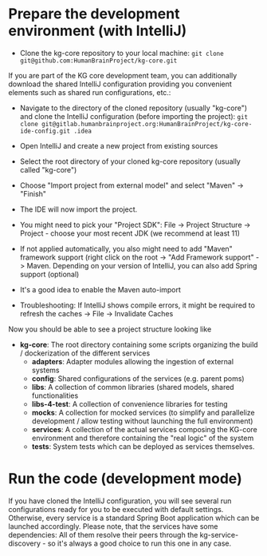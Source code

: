 # Prepare the development environment (with IntelliJ)

- Clone the kg-core repository to your local machine:
``` git clone git@github.com:HumanBrainProject/kg-core.git ```

If you are part of the KG core development team, you can additionally download the shared IntelliJ configuration providing you convenient elements such as shared run configurations, etc.:

- Navigate to the directory of the cloned repository (usually "kg-core") and clone the IntelliJ configuration (before importing the project):
``` git clone git@gitlab.humanbrainproject.org:HumanBrainProject/kg-core-ide-config.git .idea ```


- Open IntelliJ and create a new project from existing sources
- Select the root directory of your cloned kg-core repository (usually called "kg-core")
- Choose "Import project from external model" and select "Maven" -> "Finish"

- The IDE will now import the project.
- You might need to pick your "Project SDK": File -> Project Structure -> Project - choose your most recent JDK (we recommend at least 11)
- If not applied automatically, you also might need to add "Maven" framework support (right click on the root -> "Add Framework support" -> Maven. Depending on your version of IntelliJ, you can also add Spring support (optional)
- It's a good idea to enable the Maven auto-import
- Troubleshooting: If IntelliJ shows compile errors, it might be required to refresh the caches -> File -> Invalidate Caches

Now you should be able to see a project structure looking like
  - **kg-core**: The root directory containing some scripts organizing the build / dockerization of the different services
    - **adapters**: Adapter modules allowing the ingestion of external systems
    - **config**: Shared configurations of the services (e.g. parent poms)
    - **libs**: A collection of common libraries (shared models, shared functionalities
    - **libs-4-test**: A collection of convenience libraries for testing
    - **mocks**: A collection for mocked services (to simplify and parallelize development / allow testing without launching the full environment) 
    - **services**: A collection of the actual services composing the KG-core environment and therefore containing the "real logic" of the system
    - **tests**: System tests which can be deployed as services themselves.

# Run the code (development mode)
If you have cloned the IntelliJ configuration, you will see several run configurations ready for you to be executed with default settings. Otherwise, every service is a standard Spring Boot application which can be launched accordingly. Please note, that the services have some dependencies: All of them resolve their peers through the kg-service-discovery - so it's always a good choice to run this one in any case. 
